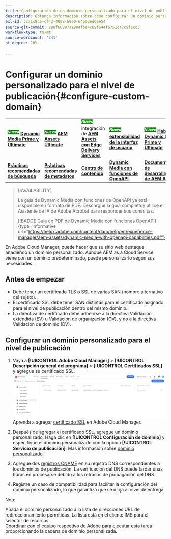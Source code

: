 ```yaml
---
title: Configuración de un dominio personalizado para el nivel de publicación
description: Obtenga información sobre cómo configurar un dominio personalizado para el nivel de publicación en Adobe Cloud Manager.
exl-id: cc71c8c5-cf42-4092-b0e0-646a2ed0ee54
source-git-commit: 188f60887a1904fbe4c69f644f6751ca7c9f1cc3
workflow-type: tm+mt
source-wordcount: '341'
ht-degree: 20%

---
```


# Configurar un dominio personalizado para el nivel de publicación{#configure-custom-domain}

<table>
    <tr>
        <td>
            <sup style= "background-color:#008000; color:#FFFFFF; font-weight:bold"><i>Nuevo</i></sup> <a href="/help/assets/dynamic-media/dm-prime-ultimate.md"><b>Dynamic Media Prime y Ultimate</b></a>
        </td>
        <td>
            <sup style= "background-color:#008000; color:#FFFFFF; font-weight:bold"><i>Nuevo</i></sup> <a href="/help/assets/assets-ultimate-overview.md"><b>AEM Assets Ultimate</b></a>
        </td>
        <td>
            <sup style= "background-color:#008000; color:#FFFFFF; font-weight:bold"><i>Nueva</i></sup> integración de <a href="/help/assets/integrate-aem-assets-edge-delivery-services.md"><b>AEM Assets con Edge Delivery Services</b></a>
        </td>
        <td>
            <sup style= "background-color:#008000; color:#FFFFFF; font-weight:bold"><i>Nueva</i></sup> <a href="/help/assets/aem-assets-view-ui-extensibility.md"><b>extensibilidad de la interfaz de usuario</b></a>
        </td>
          <td>
            <sup style= "background-color:#008000; color:#FFFFFF; font-weight:bold"><i>Nuevo</i></sup> <a href="/help/assets/dynamic-media/enable-dynamic-media-prime-and-ultimate.md"><b>Habilitar Dynamic Media Prime y Ultimate</b></a>
        </td>
    </tr>
    <tr>
        <td>
            <a href="/help/assets/search-best-practices.md"><b>Prácticas recomendadas de búsqueda</b></a>
        </td>
        <td>
            <a href="/help/assets/metadata-best-practices.md"><b>Prácticas recomendadas de metadatos</b></a>
        </td>
        <td>
            <a href="/help/assets/product-overview.md"><b>Centro de contenido</b></a>
        </td>
        <td>
            <a href="/help/assets/dynamic-media-open-apis-overview.md"><b>Dynamic Media con funciones de OpenAPI</b></a>
        </td>
        <td>
            <a href="https://developer.adobe.com/experience-cloud/experience-manager-apis/"><b>Documentación de desarrollador de AEM Assets</b></a>
        </td>
    </tr>
</table>

>[!AVAILABILITY]
>
>La guía de Dynamic Media con funciones de OpenAPI ya está disponible en formato de PDF. Descargue la guía completa y utilice el Asistente de IA de Adobe Acrobat para responder sus consultas.
>
>[!BADGE Guía en PDF de Dynamic Media con funciones OpenAPI]{type=Informative url="https://helpx.adobe.com/content/dam/help/en/experience-manager/aem-assets/dynamic-media-with-openapi-capabilities.pdf"}

En Adobe Cloud Manager, puede hacer que su sitio web destaque añadiendo un dominio personalizado. Aunque AEM as a Cloud Service viene con un dominio predeterminado, puede personalizarlo según sus necesidades.

## Antes de empezar

* Debe tener un certificado TLS o SSL de varias SAN (nombre alternativo del sujeto).
* El certificado SSL debe tener SAN distintas para el certificado asignado para el nivel de publicación dentro del mismo dominio.
* La directiva de certificado debe adherirse a la directiva Validación extendida (EV) u Validación de organización (OV), y no a la directiva Validación de dominio (DV).


## Configurar un dominio personalizado para el nivel de publicación

1. Vaya a **[!UICONTROL Adobe Cloud Manager]** > **[!UICONTROL Descripción general del programa]** > **[!UICONTROL Certificados SSL]** y agregue su certificado SSL.
   ![imagen](/help/assets/assets/ssl-certificate.png)
Aprenda a agregar [certificado SSL](/help/implementing/cloud-manager/managing-ssl-certifications/add-ssl-certificate.md) en Adobe Cloud Manager.

1. Después de agregar el certificado SSL, agregue un dominio personalizado. Haga clic en **[!UICONTROL Configuración de dominio]** y especifique el dominio personalizado con la opción **[!UICONTROL Servicio de publicación]**.
Más información sobre [dominio personalizado](/help/implementing/cloud-manager/custom-domain-names/add-custom-domain-name.md).

1. Agregue dos [registros CNAME](/help/implementing/cloud-manager/custom-domain-names/add-custom-domain-name.md) en su registro DNS correspondientes a los dominios de publicación.
La verificación del DNS puede tardar unas horas en procesarse debido a los retrasos de propagación del DNS.

1. Registre un caso de compatibilidad para facilitar la configuración del dominio personalizado, lo que garantiza que se dirija al nivel de entrega.

>[!NOTE]
>
Añada el dominio personalizado a la lista de direcciones URL de redireccionamiento permitidas. La lista está en el cliente IMS para el selector de recursos.<br>Coordinar con el equipo respectivo de Adobe para ejecutar esta tarea proporcionando la cadena de dominio personalizada.

